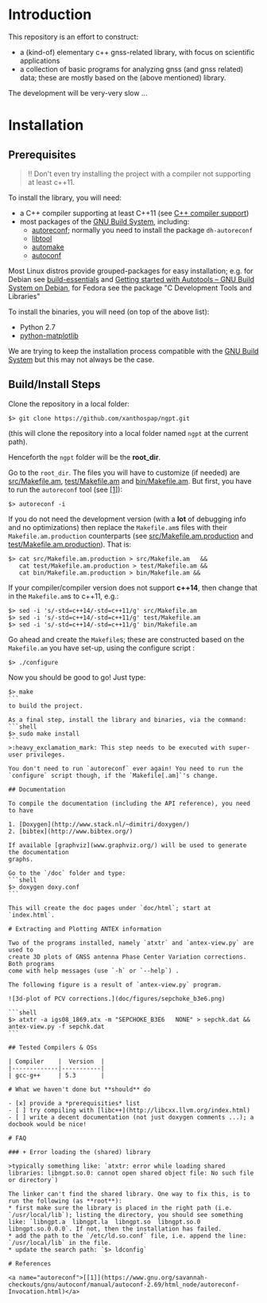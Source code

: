 # Introduction

This repository is an effort to construct:

* a (kind-of) elementary c++ gnss-related library, with focus on scientific applications
* a collection of basic programs for analyzing gnss (and gnss related) data; these are
mostly based on the (above mentioned) library.

The development will be very-very slow ...

# Installation

## Prerequisites

> :bangbang: Don't even try installing the project with a compiler not
> supporting at least c++11.

To install the library, you will need:

* a C++ compiler supporting at least C++11 (see [C++ compiler support](http://en.cppreference.com/w/cpp/compiler_support))
* most packages of the [GNU Build System](https://en.wikipedia.org/wiki/GNU_build_system),
including:
    * [autoreconf](http://linuxcommand.org/man_pages/autoreconf1.html); normally you need
    to install the package `dh-autoreconf`
    * [libtool](http://www.gnu.org/software/libtool/)
    * [automake](https://www.gnu.org/software/automake/)
    * [autoconf](http://www.gnu.org/software/autoconf/autoconf.html)

Most Linux distros provide grouped-packages for easy installation; e.g. for Debian 
see [build-essentials](https://packages.debian.org/wheezy/build-essential)
and [Getting started with Autotools – GNU Build System on Debian](http://abhinavsingh.com/getting-started-with-autotools-gnu-build-system-on-debian/), 
for Fedora see the package "C Development Tools and Libraries"

To install the binaries, you will need (on top of the above list):

* Python 2.7
* [python-matplotlib](http://matplotlib.org/)

We are trying to keep the installation process compatible with
the [GNU Build System](https://en.wikipedia.org/wiki/GNU_build_system)
but this may not always be the case.

## Build/Install Steps

Clone the repository in a local folder:
```shell
$> git clone https://github.com/xanthospap/ngpt.git
```

(this will clone the repository into a local folder named `ngpt` at
the current path).

Henceforth the `ngpt` folder will be the **root_dir**.

Go to the `root_dir`. The files you will have to customize (if needed) are 
[src/Makefile.am](src/Makefile.am), [test/Makefile.am](test/Makefile.am) and
[bin/Makefile.am](bin/Makefile.am).
But first, you have to run the `autoreconf` tool (see [[1]](#autoreconf)):
```shell
$> autoreconf -i
```

If you do not need the development version (with a **lot** of
debugging info and no optimizations) then replace the `Makefile.am`s
files with their `Makefile.am.production` counterparts (see 
[src/Makefile.am.production](src/Makefile.am.production) and [test/Makefile.am.production](test/Makefile.am.production)). That is:
```shell
$> cat src/Makefile.am.production > src/Makefile.am   &&
   cat test/Makefile.am.production > test/Makefile.am &&
   cat bin/Makefile.am.production > bin/Makefile.am &&
```

If your compiler/compiler version does not support **c++14**, then
change that in the `Makefile.am`s to c++11, e.g.:
```shell
$> sed -i 's/-std=c++14/-std=c++11/g' src/Makefile.am
$> sed -i 's/-std=c++14/-std=c++11/g' test/Makefile.am
$> sed -i 's/-std=c++14/-std=c++11/g' bin/Makefile.am
```

Go ahead and create the `Makefile`s; these are constructed based on the
`Makefile.am` you have set-up, using the configure script :
```shell
$> ./configure
```

Now you should be good to go! Just type:
````shell
$> make
```
to build the project.

As a final step, install the library and binaries, via the command:
```shell
$> sudo make install
```
>:heavy_exclamation_mark: This step needs to be executed with super-user privileges.

You don't need to run `autoreconf` ever again! You need to run the
`configure` script though, if the `Makefile[.am]`'s change.

## Documentation

To compile the documentation (including the API reference), you need to have

1. [Doxygen](http://www.stack.nl/~dimitri/doxygen/)
2. [bibtex](http://www.bibtex.org/)

If available [graphviz](www.graphviz.org/) will be used to generate the documentation
graphs.

Go to the `/doc` folder and type:
```shell
$> doxygen doxy.conf
```

This will create the doc pages under `doc/html`; start at `index.html`.

# Extracting and Plotting ANTEX information

Two of the programs installed, namely `atxtr` and `antex-view.py` are used to
create 3D plots of GNSS antenna Phase Center Variation corrections. Both programs
come with help messages (use `-h` or `--help`) .

The following figure is a result of `antex-view.py` program.

![3d-plot of PCV corrections.](doc/figures/sepchoke_b3e6.png)

```shell
$> atxtr -a igs08_1869.atx -m "SEPCHOKE_B3E6   NONE" > sepchk.dat && antex-view.py -f sepchk.dat
```

## Tested Compilers & OSs

| Compiler    |  Version  |
|-------------|-----------|
| gcc-g++     | 5.3       |

# What we haven't done but **should** do

- [x] provide a *prerequisities* list
- [ ] try compiling with [libc++](http://libcxx.llvm.org/index.html)
- [ ] write a decent documentation (not just doxygen comments ...); a docbook would be nice!
 
# FAQ

### + Error loading the (shared) library

>typically something like: `atxtr: error while loading shared libraries: libngpt.so.0: cannot open shared object file: No such file or directory`)

The linker can't find the shared library. One way to fix this, is to run the following (as **root**):
* first make sure the library is placed in the right path (i.e. `/usr/local/lib`); listing the directory, you should see something like: `libngpt.a  libngpt.la  libngpt.so  libngpt.so.0  libngpt.so.0.0.0`. If not, then the installation has failed.
* add the path to the `/etc/ld.so.conf` file, i.e. append the line: `/usr/local/lib` in the file.
* update the search path: `$> ldconfig`

# References

<a name="autoreconf">[[1]](https://www.gnu.org/savannah-checkouts/gnu/autoconf/manual/autoconf-2.69/html_node/autoreconf-Invocation.html)</a>
